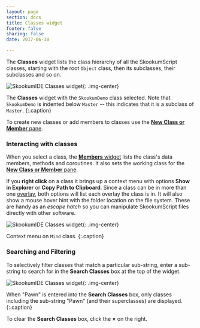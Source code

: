 ```yaml
---
layout: page
section: docs
title: Classes widget
footer: false
sharing: false
date: 2017-06-30

---
```


The **Classes** widget lists the class hierarchy of all the SkookumScript classes, starting with the root `Object` class, then its subclasses, their subclasses and so on.

![SkookumIDE Classes widget](/images/Docs/SkIDE-Classes.png){: .img-center}

The **Classes** widget with the `SkookumDemo` class selected. Note that `SkookumDemo` is indented below `Master` -- this indicates that it is a subclass of `Master`.
{:.caption}

To create new classes or add members to classes use the [**New Class or Member** pane](/docs/v3.0/ide/new/).


### Interacting with classes

When you select a class, the [**Members** widget](/docs/v3.0/ide/members/) lists the class's data members, methods and coroutines. It also sets the working class for the [**New Class or Member** pane](/docs/v3.0/ide/new/).

If you **right click** on a class it brings up a context menu with options **Show in Explorer** or **Copy Path to Clipboard**. Since a class can be in more than one [overlay](/docs/v3.0/lang/layout/overlays/), both options will list each overlay the class is in. It will also show a mouse hover hint with the folder location on the file system. These are handy as an _escape hatch_ so you can manipulate SkookumScript files directly with other software.

![SkookumIDE Classes widget](/images/Docs/SkIDE-Classes-context-menu.png){: .img-center}

Context menu on `Mind` class.
{:.caption}


### Searching and Filtering

To selectively filter classes that match a particular sub-string, enter a sub-string to search for in the **Search Classes** box at the top of the widget.

![SkookumIDE Classes widget](/images/Docs/SkIDE-Classes-search.png){: .img-center}

When "Pawn" is entered into the **Search Classes** box, only classes including the sub-string "Pawn" (and their superclasses) are displayed.
{:.caption}

To clear the **Search Classes** box, click the **&#215;** on the right.

